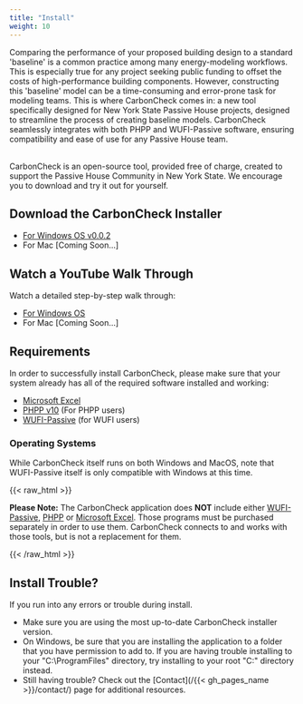 ```yaml
---
title: "Install"
weight: 10
---
```

Comparing the performance of your proposed building design to a standard 'baseline' is a common practice among many energy-modeling workflows. This is especially true for any project seeking public funding to offset the costs of high-performance building components. However, constructing this 'baseline' model can be a time-consuming and error-prone task for modeling teams. This is where CarbonCheck comes in: a new tool specifically designed for New York State Passive House projects, designed to streamline the process of creating baseline models. CarbonCheck seamlessly integrates with both PHPP and WUFI-Passive software, ensuring compatibility and ease of use for any Passive House team.

</br>CarbonCheck is an open-source tool, provided free of charge, created to support the Passive House Community in New York State. We encourage you to download and try it out for yourself.

## Download the CarbonCheck Installer
- [For Windows OS v0.0.2](https://github.com/PH-Tools/CarbonCheck/raw/main/dist/CabonCheck-0.0.2-win64.msi)
- For Mac [Coming Soon...]

## Watch a YouTube Walk Through
Watch a detailed step-by-step walk through:
-  [For Windows OS](https://youtu.be/DvH_Wxf1D8A)
- For Mac [Coming Soon...]


## Requirements
In order to successfully install CarbonCheck, please make sure that your system already has all of the required software installed and working:
- [Microsoft Excel](https://www.microsoft.com/en-us/microsoft-365/excel)
- [PHPP v10](https://passivehouse.com/04_phpp/04_phpp.htm) (For PHPP users)
- [WUFI-Passive](https://wufi.de/en/software/wufi-passive/) (for WUFI users)

### Operating Systems
While CarbonCheck itself runs on both Windows and MacOS, note that WUFI-Passive itself is only compatible with Windows at this time.

{{< raw_html >}}
  <p class="important">
    <strong>Please Note:</strong> The CarbonCheck application does <strong>NOT</strong> include either <a target="_blank" href="https://wufi.de/en/software/wufi-passive/">WUFI-Passive</a>, <a target="_blank" href="https://passivehouse.com/04_phpp/04_phpp.htm">PHPP</a> or <a target="_blank" href="https://www.microsoft.com/en-us/microsoft-365/excel">Microsoft Excel</a>. Those programs must be purchased separately in order to use them. CarbonCheck connects to and works with those tools, but is not a replacement for them.
  </p>
{{< /raw_html >}}

## Install Trouble?
If you run into any errors or trouble during install.
- Make sure you are using the most up-to-date CarbonCheck installer version.
- On Windows, be sure that you are installing the application to a folder that you have permission to add to. If you are having trouble installing to your "C:\ProgramFiles" directory, try installing to your root "C:\" directory instead.
- Still having trouble? Check out the [Contact](/{{< gh_pages_name >}}/contact/) page for additional resources.